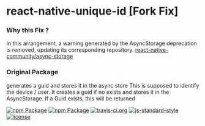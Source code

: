 # react-native-unique-id [Fork Fix]


### Why this Fix ?

In this arrangement, a warning generated by the AsyncStorage deprecation is removed, 
updating its corresponding repository.
[react-native-community/async-storage](https://github.com/react-native-community/async-storage/tree/LEGACY)

### Original Package

generates a guid and stores it in the async store
This is supposed to identify the device / user.
It creates a guid if no exists and stores it in the AsyncStorage.
If a Guid exists, this will be returned

[![npm Package](https://img.shields.io/npm/dm/react-native-unique-id.svg)](https://www.npmjs.com/package/react-native-unique-id) [![npm Package](https://img.shields.io/npm/v/react-native-unique-id.svg)](https://www.npmjs.com/package/react-native-unique-id) [![travis-ci.org](https://travis-ci.org/stockulus/react-native-unique-id.svg)](https://travis-ci.org/stockulus/react-native-unique-id) [![js-standard-style](https://img.shields.io/badge/code%20style-standard-brightgreen.svg)](http://standardjs.com/) [![license](https://img.shields.io/npm/l/react-native-unique-id.svg?maxAge=2592000)](https://opensource.org/licenses/MIT)


